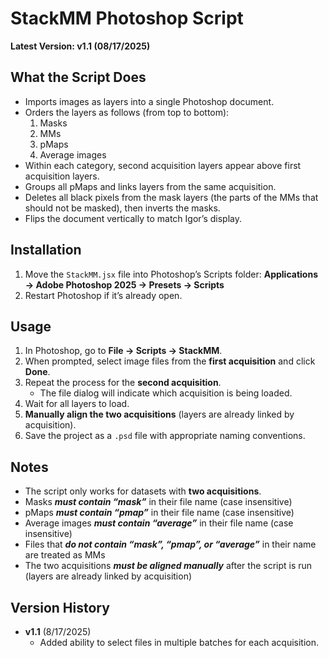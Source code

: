 # StackMM Photoshop Script
**Latest Version: v1.1 (08/17/2025)**

## What the Script Does
- Imports images as layers into a single Photoshop document.  
- Orders the layers as follows (from top to bottom):
  1. Masks  
  2. MMs  
  3. pMaps  
  4. Average images  
- Within each category, second acquisition layers appear above first acquisition layers.  
- Groups all pMaps and links layers from the same acquisition.  
- Deletes all black pixels from the mask layers (the parts of the MMs that should not be masked), then inverts the masks.  
- Flips the document vertically to match Igor’s display.  

## Installation
1. Move the `StackMM.jsx` file into Photoshop’s Scripts folder: **Applications → Adobe Photoshop 2025 → Presets → Scripts**
2. Restart Photoshop if it’s already open.

## Usage
1. In Photoshop, go to **File → Scripts → StackMM**.  
2. When prompted, select image files from the **first acquisition** and click **Done**.  
3. Repeat the process for the **second acquisition**.  
    - The file dialog will indicate which acquisition is being loaded.  
4. Wait for all layers to load.  
5. **Manually align the two acquisitions** (layers are already linked by acquisition).  
6. Save the project as a `.psd` file with appropriate naming conventions.  

## Notes
- The script only works for datasets with **two acquisitions**.  
- Masks ***must contain “mask”*** in their file name (case insensitive)
- pMaps ***must contain “pmap”*** in their file name (case insensitive)
- Average images ***must contain “average”*** in their file name (case insensitive)
- Files that ***do not contain “mask”, “pmap”, or “average”*** in their name are treated as MMs
- The two acquisitions ***must be aligned manually*** after the script is run (layers are already linked by acquisition)

## Version History
- **v1.1** (8/17/2025)  
    - Added ability to select files in multiple batches for each acquisition.


